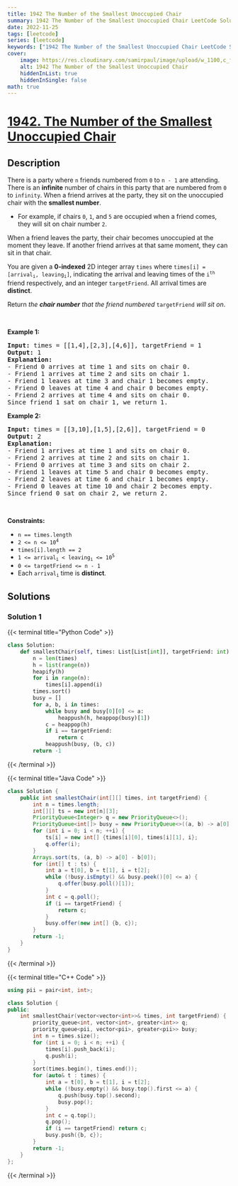```yaml
---
title: 1942 The Number of the Smallest Unoccupied Chair
summary: 1942 The Number of the Smallest Unoccupied Chair LeetCode Solution Explained
date: 2022-11-25
tags: [leetcode]
series: [leetcode]
keywords: ["1942 The Number of the Smallest Unoccupied Chair LeetCode Solution Explained in all languages", "1942 The Number of the Smallest Unoccupied Chair", "LeetCode", "leetcode solution in Python3 C++ Java Go PHP Ruby Swift TypeScript Rust C# JavaScript C", "GeeksforGeeks", "InterviewBit", "Coding Ninjas", "HackerRank", "HackerEarth", "CodeChef", "TopCoder", "AlgoExpert", "freeCodeCamp", "Codeforces", "GitHub", "AtCoder", "Samir Paul"]
cover:
    image: https://res.cloudinary.com/samirpaul/image/upload/w_1100,c_fit,co_rgb:FFFFFF,l_text:Arial_75_bold:1942 The Number of the Smallest Unoccupied Chair - Solution Explained/problem-solving.webp
    alt: 1942 The Number of the Smallest Unoccupied Chair
    hiddenInList: true
    hiddenInSingle: false
math: true
---
```



# [1942. The Number of the Smallest Unoccupied Chair](https://leetcode.com/problems/the-number-of-the-smallest-unoccupied-chair)


## Description

<p>There is a party where <code>n</code> friends numbered from <code>0</code> to <code>n - 1</code> are attending. There is an <strong>infinite</strong> number of chairs in this party that are numbered from <code>0</code> to <code>infinity</code>. When a friend arrives at the party, they sit on the unoccupied chair with the <strong>smallest number</strong>.</p>

<ul>
	<li>For example, if chairs <code>0</code>, <code>1</code>, and <code>5</code> are occupied when a friend comes, they will sit on chair number <code>2</code>.</li>
</ul>

<p>When a friend leaves the party, their chair becomes unoccupied at the moment they leave. If another friend arrives at that same moment, they can sit in that chair.</p>

<p>You are given a <strong>0-indexed</strong> 2D integer array <code>times</code> where <code>times[i] = [arrival<sub>i</sub>, leaving<sub>i</sub>]</code>, indicating the arrival and leaving times of the <code>i<sup>th</sup></code> friend respectively, and an integer <code>targetFriend</code>. All arrival times are <strong>distinct</strong>.</p>

<p>Return<em> the <strong>chair number</strong> that the friend numbered </em><code>targetFriend</code><em> will sit on</em>.</p>

<p>&nbsp;</p>
<p><strong class="example">Example 1:</strong></p>

<pre>
<strong>Input:</strong> times = [[1,4],[2,3],[4,6]], targetFriend = 1
<strong>Output:</strong> 1
<strong>Explanation:</strong> 
- Friend 0 arrives at time 1 and sits on chair 0.
- Friend 1 arrives at time 2 and sits on chair 1.
- Friend 1 leaves at time 3 and chair 1 becomes empty.
- Friend 0 leaves at time 4 and chair 0 becomes empty.
- Friend 2 arrives at time 4 and sits on chair 0.
Since friend 1 sat on chair 1, we return 1.
</pre>

<p><strong class="example">Example 2:</strong></p>

<pre>
<strong>Input:</strong> times = [[3,10],[1,5],[2,6]], targetFriend = 0
<strong>Output:</strong> 2
<strong>Explanation:</strong> 
- Friend 1 arrives at time 1 and sits on chair 0.
- Friend 2 arrives at time 2 and sits on chair 1.
- Friend 0 arrives at time 3 and sits on chair 2.
- Friend 1 leaves at time 5 and chair 0 becomes empty.
- Friend 2 leaves at time 6 and chair 1 becomes empty.
- Friend 0 leaves at time 10 and chair 2 becomes empty.
Since friend 0 sat on chair 2, we return 2.
</pre>

<p>&nbsp;</p>
<p><strong>Constraints:</strong></p>

<ul>
	<li><code>n == times.length</code></li>
	<li><code>2 &lt;= n &lt;= 10<sup>4</sup></code></li>
	<li><code>times[i].length == 2</code></li>
	<li><code>1 &lt;= arrival<sub>i</sub> &lt; leaving<sub>i</sub> &lt;= 10<sup>5</sup></code></li>
	<li><code>0 &lt;= targetFriend &lt;= n - 1</code></li>
	<li>Each <code>arrival<sub>i</sub></code> time is <strong>distinct</strong>.</li>
</ul>

## Solutions

### Solution 1

<!-- tabs:start -->

{{< terminal title="Python Code" >}}
```python
class Solution:
    def smallestChair(self, times: List[List[int]], targetFriend: int) -> int:
        n = len(times)
        h = list(range(n))
        heapify(h)
        for i in range(n):
            times[i].append(i)
        times.sort()
        busy = []
        for a, b, i in times:
            while busy and busy[0][0] <= a:
                heappush(h, heappop(busy)[1])
            c = heappop(h)
            if i == targetFriend:
                return c
            heappush(busy, (b, c))
        return -1
```
{{< /terminal >}}

{{< terminal title="Java Code" >}}
```java
class Solution {
    public int smallestChair(int[][] times, int targetFriend) {
        int n = times.length;
        int[][] ts = new int[n][3];
        PriorityQueue<Integer> q = new PriorityQueue<>();
        PriorityQueue<int[]> busy = new PriorityQueue<>((a, b) -> a[0] - b[0]);
        for (int i = 0; i < n; ++i) {
            ts[i] = new int[] {times[i][0], times[i][1], i};
            q.offer(i);
        }
        Arrays.sort(ts, (a, b) -> a[0] - b[0]);
        for (int[] t : ts) {
            int a = t[0], b = t[1], i = t[2];
            while (!busy.isEmpty() && busy.peek()[0] <= a) {
                q.offer(busy.poll()[1]);
            }
            int c = q.poll();
            if (i == targetFriend) {
                return c;
            }
            busy.offer(new int[] {b, c});
        }
        return -1;
    }
}
```
{{< /terminal >}}

{{< terminal title="C++ Code" >}}
```cpp
using pii = pair<int, int>;

class Solution {
public:
    int smallestChair(vector<vector<int>>& times, int targetFriend) {
        priority_queue<int, vector<int>, greater<int>> q;
        priority_queue<pii, vector<pii>, greater<pii>> busy;
        int n = times.size();
        for (int i = 0; i < n; ++i) {
            times[i].push_back(i);
            q.push(i);
        }
        sort(times.begin(), times.end());
        for (auto& t : times) {
            int a = t[0], b = t[1], i = t[2];
            while (!busy.empty() && busy.top().first <= a) {
                q.push(busy.top().second);
                busy.pop();
            }
            int c = q.top();
            q.pop();
            if (i == targetFriend) return c;
            busy.push({b, c});
        }
        return -1;
    }
};
```
{{< /terminal >}}

<!-- tabs:end -->

<!-- end -->
